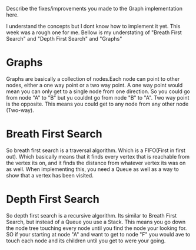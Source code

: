 Describe the fixes/improvements you made to the Graph implementation here.

I understand the concepts but I dont know how to implement it yet. This week was a rough one for me. Bellow is my understating of "Breath First Search" and "Depth First Search" and "Graphs"

# Graphs

Graphs are basically a collection of nodes.Each node can point to other nodes, either a one way point or a two way point. A one way point would mean you can only get to a single node from one direction. So you could go from node "A" to "B" but yu couldnt go from node "B" to "A". Two way point is the opposite. This means you could get to any node from any other node (Two-way).

# Breath First Search

So breath first search is a traversal algorithm. Which is a FIFO(First in first out). Which basically means that it finds every vertex that is reachable from the vertex its on, and it finds the distance from whatever vertex its was on as well. When implementing this, you need a Queue as well as a way to show that a vertex has been visited.

# Depth First Search

So depth first search is a recursive algorithm. Its similar to Breath First Search, but instead of a Queue you use a Stack. This means you go down the node tree touching every node until you find the node your looking for. SO if your starting at node "A" and want to get to node "F" you would ave to touch each node and its children until you get to were your going.
